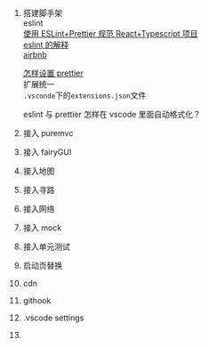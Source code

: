 1. 搭建脚手架  
   eslint  
   [使用 ESLint+Prettier 规范 React+Typescript 项目](https://zhuanlan.zhihu.com/p/62401626)  
   [eslint 的解释](https://www.jianshu.com/p/a09a5a222a76)  
   [airbnb](https://www.html.cn/archives/8345)

    [怎样设置 prettier](https://blog.csdn.net/onlyliii/article/details/89312857)  
     扩展统一  
     `.vsconde`下的`extensions.json`文件

    eslint 与 prettier 怎样在 vscode 里面自动格式化？

2. 接入 puremvc

3. 接入 fairyGUI

4. 接入地图

5. 接入寻路

6. 接入网络

7. 接入 mock

8. 接入单元测试

9. 启动页替换

10. cdn

11. githook

12. .vscode settings

13.
